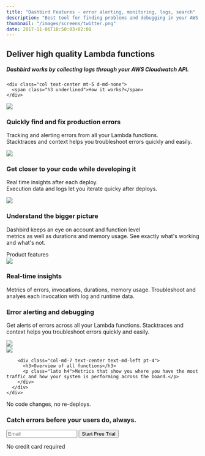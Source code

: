 ```yaml
---
title: "Dashbird Features - error alerting, monitoring, logs, search"
description: "Best tool for finding problems and debugging in your AWS Lambda functions. Useful for tracking system performance and memory usage and searching through logs."
thumbnail: "/images/screens/twitter.png"
date: 2017-11-06T10:50:03+02:00
---
```


<section class="container-fluid dark-bg">
  <div class="row">
    <div class="col text-center mt-5 d-none d-md-block">
      <h1>Deliver high quality Lambda functions</h1>
      <h5>Dashbird works by collecting logs through your AWS Cloudwatch API.</h5>
    </div>

    <div class="col text-center mt-5 d-md-none">
      <span class="h3 underlined">How it works?</span>
    </div>
  </div>

  <div class="row justify-content-md-center align-items-center">
    <div class="col bg-white p-3 mb-4 mt-5 mx-auto" style="max-width: 800px;">
      <div class="row align-items-center">
        <div class="col-md-2 text-center">
          <img src="/images/magnifier.svg">
        </div>
        <div class="col-md-10 text-center text-md-left">
          <h3>Quickly find and fix production errors</h3>
          <p class="lato">Tracking and alerting errors from all your Lambda functions.<br> Stacktraces and context helps you troubleshoot errors quickly and easily.</p>
        </div>
      </div>
    </div>
  </div>

  <div class="row justify-content-md-center align-items-center">
    <div class="col bg-white p-3 mb-4 mx-auto" style="max-width: 800px;">
      <div class="row align-items-center">
        <div class="col-md-2 text-center">
          <img src="/images/tag.svg">
        </div>
        <div class="col-md-10 text-center text-md-left">
          <h3>Get closer to your code while developing it</h3>
          <p class="lato">Real time insights after each deploy.<br> Execution data and logs let you iterate quicky after deploys.</p>
        </div>
      </div>
    </div>
  </div>

  <div class="row justify-content-md-center align-items-center">
    <div class="col bg-white p-3 mb-4 mx-auto" style="max-width: 800px;">
      <div class="row align-items-md-center">
        <div class="col-md-2 text-center">
          <img src="/images/graph.svg">
        </div>
        <div class="col-md-10 text-center text-md-left">
          <h3>Understand the bigger picture</h3>
          <p class="lato">Dashbird keeps an eye on account and function level<br> metrics as well as durations and memory usage. See exactly what's working and what's not.</p>
        </div>
      </div>
    </div>
  </div>


  <div class="row">
    <div class="col text-center mt-5">
      <span class="h2 underlined">Product features</span>
    </div>
  </div>

  <div class="row justify-content-md-center align-items-center">
    <div class="col-10 bg-white p-3 mt-5 mb-4 mx-auto">
      <div class="row">
        <div class="col-md-5 imgs-fluid">
          <img src="/images/screens/invocations.png">
        </div>
        <div class="col-md-7 text-center text-md-left pt-4">
          <h3>Real-time insights</h3>
          <p class="lato h4 lh-2">Metrics of errors, invocations, durations, memory usage. Troubleshoot and analyes each invocation with log and runtime data.</p>
        </div>
      </div>
    </div>
  </div>

  <div class="row justify-content-md-center align-items-center">
    <div class="col-10 bg-white p-3 mt-5 mb-4 mx-auto">
      <div class="row">
        <div class="col-md-7 text-center text-md-left pt-4">
          <h3>Error alerting and debugging</h3>
          <p class="lato h4 lh-2">Get alerts of errors across all your Lambda functions. Stacktraces and context helps you troubleshoot errors quickly and easily.</p>
        </div>
        <div class="col-md-5 text-right imgs-fluid">
          <img src="/images/screens/error.png">
        </div>
      </div>
    </div>
  </div>

  <div class="row justify-content-md-center align-items-center">
    <div class="col-10 bg-white p-3 mt-5 mb-4 mx-auto">
      <div class="row ">
        <div class="col-md-5 imgs-fluid">
          <img src="/images/screens/overview.png">
        </div>

        <div class="col-md-7 text-center text-md-left pt-4">
          <h3>Overview of all functions</h3>
          <p class="lato h4">Metrics that show you where you have the most traffic and how your system is performing across the board.</p>
        </div>
      </div>
    </div>
  </div>

</section>

<section class="container-fluid">
  <div class="row justify-content-md-center">
    <div class="col justify-content-md-center text-center bg-cta br-7 mb-8 mt-5 pt-5 pb-5 mx-auto" style="max-width: 832px;" >
      <span class="h1 pt-5">No code changes, no re-deploys.</span>
      <h3 class="mt-3">Catch errors before your users do, always.</h3>
      <div class="row justify-content-md-center">
        <div class="pt-5 pr-5 col-lg-7 mx-auto">
          <form method="post" action="https://app.dashbird.io/auth/register">
            <label class="input-group">
              <input type="text" class="form-control" placeholder='Email' name='email' required>
              <button class="input-group-addon">Start Free Trial</button>
            </label>
          </form>
          <p class="text-center small">No credit card required</p>
        </div>
      </div>
    </div>
  </div>
</section>
